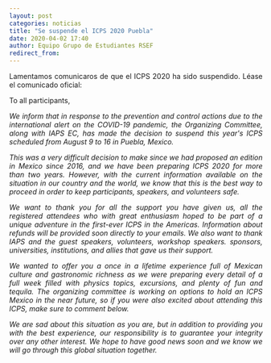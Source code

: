 ```yaml
---
layout: post
categories: noticias
title: "Se suspende el ICPS 2020 Puebla"
date: 2020-04-02 17:40
author: Equipo Grupo de Estudiantes RSEF
redirect_from:
---
```


<p style="text-align: justify">
  Lamentamos comunicaros de que el ICPS 2020 ha sido suspendido. Léase el comunicado oficial:
</p>

<p style="text-align: justify">
  To all participants,
</p>

<p style="text-align: justify"><i>
  We inform that in response to the prevention and control actions due to the international alert on the COVID-19 pandemic, the Organizing Committee, along with IAPS EC, has made the decision to suspend this year's ICPS scheduled from August 9 to 16 in Puebla, Mexico.
</i></p>

<p style="text-align: justify"><i>
  This was a very difficult decision to make since we had proposed an edition in Mexico since 2016, and we have been preparing ICPS 2020 for more than two years. However, with the current information available on the situation in our country and the world, we know that this is the best way to proceed in order to keep participants, speakers, and volunteers safe.
</i></p>

<p style="text-align: justify"><i>
  We want to thank you for all the support you have given us, all the registered attendees who with great enthusiasm hoped to be part of a unique adventure in the first-ever ICPS in the Americas. Information about refunds will be provided soon directly to your emails. We also want to thank IAPS and the guest speakers, volunteers, workshop speakers. sponsors, universities, institutions, and allies that gave us their support.
</i></p>

<p style="text-align: justify"><i>
  We wanted to offer you a once in a lifetime experience full of Mexican culture and gastronomic richness as we were preparing every detail of a full week filled with physics topics, excursions, and plenty of fun and tequila. The organizing committee is working on options to hold an ICPS Mexico in the near future, so if you were also excited about attending this ICPS, make sure to comment below.
</i></p>

<p style="text-align: justify"><i>
  We are sad about this situation as you are, but in addition to providing you with the best experience, our responsibility is to guarantee your integrity over any other interest. We hope to have good news soon and we know we will go through this global situation together.
</i></p>

